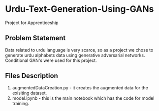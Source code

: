 # Urdu-Text-Generation-Using-GANs
Project for Apprenticeship

<h2>Problem Statement</h2>
Data related to urdu language is very scarce, so as a project we chose to generate urdu alphabets data using generative adversarial networks. Conditional GAN's were used for this project.

<h2>Files Description</h2>

  1. augmentedDataCreation.py - it creates the augmented data for the exisiting dataset.
  2. model.ipynb - this is the main notebook which has the code for model training.
